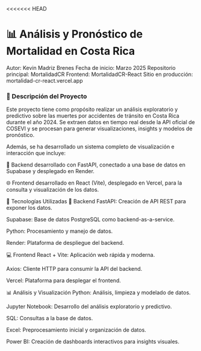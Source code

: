 <<<<<<< HEAD
# 📊 Análisis y Pronóstico de Mortalidad en Costa Rica
Autor: Kevin Madriz Brenes
Fecha de inicio: Marzo 2025
Repositorio principal: MortalidadCR
Frontend: MortalidadCR-React
Sitio en producción: mortalidad-cr-react.vercel.app

### 📌 Descripción del Proyecto
Este proyecto tiene como propósito realizar un análisis exploratorio y predictivo sobre las muertes por accidentes de tránsito en Costa Rica durante el año 2024. Se extraen datos en tiempo real desde la API oficial de COSEVI y se procesan para generar visualizaciones, insights y modelos de pronóstico.

Además, se ha desarrollado un sistema completo de visualización e interacción que incluye:

🔗 Backend desarrollado con FastAPI, conectado a una base de datos en Supabase y desplegado en Render.

🌐 Frontend desarrollado en React (Vite), desplegado en Vercel, para la consulta y visualización de los datos.

🧰 Tecnologías Utilizadas
🔄 Backend
FastAPI: Creación de API REST para exponer los datos.

Supabase: Base de datos PostgreSQL como backend-as-a-service.

Python: Procesamiento y manejo de datos.

Render: Plataforma de despliegue del backend.

💻 Frontend
React + Vite: Aplicación web rápida y moderna.

Axios: Cliente HTTP para consumir la API del backend.

Vercel: Plataforma para desplegar el frontend.

📊 Análisis y Visualización
Python: Análisis, limpieza y modelado de datos.

Jupyter Notebook: Desarrollo del análisis exploratorio y predictivo.

SQL: Consultas a la base de datos.

Excel: Preprocesamiento inicial y organización de datos.

Power BI: Creación de dashboards interactivos para insights visuales.